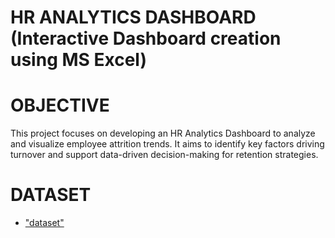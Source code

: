 # HR ANALYTICS DASHBOARD  (Interactive Dashboard creation using MS Excel)
# OBJECTIVE
This project focuses on developing an HR Analytics Dashboard to analyze and visualize employee attrition trends. It aims to identify key factors driving turnover and support data-driven decision-making for retention strategies.
# DATASET
- <a href="https://github.com/RishabhLasunte/HR-ANALYTICS-DASHBOARD/blob/main/HR_Analytics.csv">"dataset"</a>
